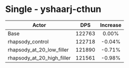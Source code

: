 # Single - yshaarj-cthun
| Actor | DPS | Increase |
|---|:---:|:---:|
|Base|122763|0.00%|
|rhapsody_control|122718|-0.04%|
|rhapsody_at_20_low_filler|121890|-0.71%|
|rhapsody_at_20_high_filler|121561|-0.98%|
